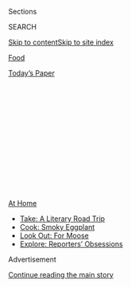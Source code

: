 <div id="app">

<div>

<div>

<div>

<div class="NYTAppHideMasthead css-1q2w90k e1suatyy0">

<div class="section css-ui9rw0 e1suatyy2">

<div class="css-eph4ug er09x8g0">

<div class="css-6n7j50">

</div>

<span class="css-1dv1kvn">Sections</span>

<div class="css-10488qs">

<span class="css-1dv1kvn">SEARCH</span>

</div>

[Skip to content](#site-content)[Skip to site
index](#site-index)

</div>

<div id="masthead-section-label" class="css-1wr3we4 eaxe0e00">

[Food](https://www.nytimes.com/section/food)

</div>

<div class="css-10698na e1huz5gh0">

</div>

</div>

<div id="masthead-bar-one" class="section hasLinks css-15hmgas e1csuq9d3">

<div class="css-uqyvli e1csuq9d0">

</div>

<div class="css-1uqjmks e1csuq9d1">

</div>

<div class="css-9e9ivx">

[](https://myaccount.nytimes.com/auth/login?response_type=cookie&client_id=vi)

</div>

<div class="css-1bvtpon e1csuq9d2">

[Today’s
Paper](https://www.nytimes.com/section/todayspaper)

</div>

</div>

</div>

</div>

<div data-aria-hidden="false">

<div id="site-content" data-role="main">

<div>

<div class="css-1aor85t" style="opacity:0.000000001;z-index:-1;visibility:hidden">

<div class="css-1hqnpie">

<div class="css-epjblv">

<span class="css-17xtcya">[Food](/section/food)</span><span class="css-x15j1o">|</span><span class="css-fwqvlz">This
Watermelon Salad Is Meant for Hot
Days</span>

</div>

<div class="css-k008qs">

<div class="css-1iwv8en">

<span class="css-18z7m18"></span>

<div>

</div>

</div>

<span class="css-1n6z4y">https://nyti.ms/3f7Zs5H</span>

<div class="css-1705lsu">

<div class="css-4xjgmj">

<div class="css-4skfbu" data-role="toolbar" data-aria-label="Social Media Share buttons, Save button, and Comments Panel with current comment count" data-testid="share-tools">

  - 
  - 
  - 
  - 
    
    <div class="css-6n7j50">
    
    </div>

  - 

</div>

</div>

</div>

</div>

</div>

</div>

<div id="NYT_TOP_BANNER_REGION" class="css-13pd83m">

<div>

<div id="maps-athome-menu" class="section interactive-content interactive-size-medium css-1edisqu">

<div class="css-17ih8de interactive-body">

<div class="at-home-nav__innerContainer">

<div class="at-home-nav__title">

[At
Home](https://www.nytimes.com/spotlight/at-home?action=click&pgtype=Article&state=default&region=TOP_BANNER&context=at_home_menu)

</div>

  - [Take: A Literary Road
    Trip](https://www.nytimes.com/2020/07/28/books/time-for-a-literary-road-trip.html?action=click&pgtype=Article&state=default&region=TOP_BANNER&context=at_home_menu)
  - [Cook: Smoky
    Eggplant](https://www.nytimes.com/2020/07/29/magazine/bored-with-your-home-cooking-some-smoky-eggplant-will-fix-that.html?action=click&pgtype=Article&state=default&region=TOP_BANNER&context=at_home_menu)
  - [Look Out: For
    Moose](https://www.nytimes.com/2020/07/27/travel/moose-michigan-isle-royale.html?action=click&pgtype=Article&state=default&region=TOP_BANNER&context=at_home_menu)
  - [Explore: Reporters’
    Obsessions](https://www.nytimes.com/interactive/2020/at-home/even-more-reporters-editors-diaries-lists-recommendations.html?action=click&pgtype=Article&state=default&region=TOP_BANNER&context=at_home_menu)

</div>

</div>

</div>

</div>

</div>

<div id="top-wrapper" class="css-1sy8kpn">

<div id="top-slug" class="css-l9onyx">

Advertisement

</div>

[Continue reading the main
story](#after-top)

<div class="ad top-wrapper" style="text-align:center;height:100%;display:block;min-height:250px">

<div id="top" class="place-ad" data-position="top" data-size-key="top">

</div>

</div>

<div id="after-top">

</div>

</div>

<div>

<div id="sponsor-wrapper" class="css-1hyfx7x">

<div id="sponsor-slug" class="css-19vbshk">

Supported by

</div>

[Continue reading the main
story](#after-sponsor)

<div id="sponsor" class="ad sponsor-wrapper" style="text-align:center;height:100%;display:block">

</div>

<div id="after-sponsor">

</div>

</div>

<div class="css-186x18t">

From the Pantry

</div>

<div class="css-1vkm6nb ehdk2mb0">

# This Watermelon Salad Is Meant for Hot Days

</div>

You can use any kind of pickled chiles in this refreshing summery
dish.

<div class="css-79elbk" data-testid="photoviewer-wrapper">

<div class="css-z3e15g" data-testid="photoviewer-wrapper-hidden">

</div>

<div class="css-1a48zt4 ehw59r15" data-testid="photoviewer-children">

![<span class="css-cnj6d5 e1z0qqy90" itemprop="copyrightHolder"><span class="css-1ly73wi e1tej78p0">Credit...</span><span><span>Melissa
Clark/The New York
Times</span></span></span>](https://static01.nyt.com/images/2020/07/29/dining/29Pantry-blog/merlin_175074264_18ba7c62-bb49-492e-9163-8774b2b21697-articleLarge.jpg?quality=75&auto=webp&disable=upscale)

</div>

</div>

<div class="css-18e8msd">

<div class="css-vp77d3 epjyd6m0">

<div class="css-hus3qt ey68jwv0" data-aria-hidden="true">

[![Melissa
Clark](https://static01.nyt.com/images/2018/06/21/multimedia/author-melissa-clark/author-melissa-clark-thumbLarge.png
"Melissa Clark")](https://www.nytimes.com/by/melissa-clark)

</div>

<div class="css-1baulvz">

By [<span class="css-1baulvz last-byline" itemprop="name">Melissa
Clark</span>](https://www.nytimes.com/by/melissa-clark)

</div>

</div>

  - 
    
    <div class="css-ld3wwf e16638kd2">
    
    July 29,
    2020
    
    </div>

  - 
    
    <div class="css-4xjgmj">
    
    <div class="css-d8bdto" data-role="toolbar" data-aria-label="Social Media Share buttons, Save button, and Comments Panel with current comment count" data-testid="share-tools">
    
      - 
      - 
      - 
      - 
        
        <div class="css-6n7j50">
        
        </div>
    
      - 
    
    </div>
    
    </div>

</div>

</div>

<div class="section meteredContent css-1r7ky0e" name="articleBody" itemprop="articleBody">

<div class="css-1fanzo5 StoryBodyCompanionColumn">

<div class="css-53u6y8">

I’d never seen a watermelon small enough to fit in my purse until about
a decade ago. But lately, they seem to be everywhere, which is a huge
boon to my pandemic melon consumption. Because without a large group to
help devour the 20-odd pounds of a standard watermelon, it feels a
little sad to lug one home. And as practical as those plastic-wrapped
wedges may be, they’re never quite as juicy or as satisfying as what you
get from hacking into an intact melon yourself and plunging your biggest
knife into its dripping, pink heart.

Personal watermelons, on the other hand, are convenient as well as
succulent. I can stick one in the fridge without having to exile the
condiments, so they’re easy to have around, ready to temper the heat of
day.

And a steady supply of chilled watermelon, especially mixed into a
cooling salad with cucumbers and pickles, was just what I needed during
this torrid week in New York.

To make enough for two, you’ll need about 4 cups of watermelon chunks.
If they’re not already cold, stick them in the freezer for 10 to 15
minutes while you prepare everything else.

</div>

</div>

<div class="css-1fanzo5 StoryBodyCompanionColumn">

<div class="css-53u6y8">

Slice two small, tender cucumbers. (Persian or Kirby cucumbers are good,
and you don’t have to peel or seed them.) Put them in a bowl with a
tablespoon or two of sliced pickled chiles, like pepperoncini or
jalapeños, then pour in enough liquid from the chile jar to cover the
cucumbers. Let the cucumbers marinate for 5 to 10 minutes. They will
lightly pickle and turn a little soft and floppy, in a good way.

As the cucumbers marinate, tear or chop up a small handful of fresh
herbs: basil, mint, dill, parsley. Slice two fat scallions, or a
shallot, or a small chunk of red onion, enough for 2 to 3 tablespoons.

Arrange the watermelon cubes and cucumber slices on a platter, and
scatter the onion and herbs on top. If you like you can add some halved
cherry tomatoes, some crumbled feta or cubed mozzarella, but I didn’t.

Drizzle with a little of the chile juice from the cucumber bowl and a
lot of good olive oil. Top everything with flaky sea salt and freshly
ground pepper. Then devour this tangy-sweet salad before the ambient
heat warms it up, while it’s still at its coldest and most refreshing
best.

</div>

</div>

<div>

</div>

<div class="css-1fanzo5 StoryBodyCompanionColumn">

<div class="css-53u6y8">

*Follow* [*NYT Food on Twitter*](https://twitter.com/nytfood) *and*
[*NYT Cooking on Instagram*](https://www.instagram.com/nytcooking/)*,*
[*Facebook*](https://www.facebook.com/nytcooking/)*,*
[*YouTube*](https://www.youtube.com/nytcooking) *and*
[*Pinterest*](https://www.pinterest.com/nytcooking/)*.* [*Get regular
updates from NYT Cooking, with recipe suggestions, cooking tips and
shopping advice*](https://www.nytimes.com/newsletters/cooking)*.*

</div>

</div>

</div>

<div>

</div>

<div>

</div>

<div>

</div>

<div>

<div id="bottom-wrapper" class="css-1ede5it">

<div id="bottom-slug" class="css-l9onyx">

Advertisement

</div>

[Continue reading the main
story](#after-bottom)

<div id="bottom" class="ad bottom-wrapper" style="text-align:center;height:100%;display:block;min-height:90px">

</div>

<div id="after-bottom">

</div>

</div>

</div>

</div>

</div>

## Site Index

<div>

</div>

## Site Information Navigation

  - [© <span>2020</span> <span>The New York Times
    Company</span>](https://help.nytimes.com/hc/en-us/articles/115014792127-Copyright-notice)

<!-- end list -->

  - [NYTCo](https://www.nytco.com/)
  - [Contact
    Us](https://help.nytimes.com/hc/en-us/articles/115015385887-Contact-Us)
  - [Work with us](https://www.nytco.com/careers/)
  - [Advertise](https://nytmediakit.com/)
  - [T Brand Studio](http://www.tbrandstudio.com/)
  - [Your Ad
    Choices](https://www.nytimes.com/privacy/cookie-policy#how-do-i-manage-trackers)
  - [Privacy](https://www.nytimes.com/privacy)
  - [Terms of
    Service](https://help.nytimes.com/hc/en-us/articles/115014893428-Terms-of-service)
  - [Terms of
    Sale](https://help.nytimes.com/hc/en-us/articles/115014893968-Terms-of-sale)
  - [Site
    Map](https://spiderbites.nytimes.com)
  - [Help](https://help.nytimes.com/hc/en-us)
  - [Subscriptions](https://www.nytimes.com/subscription?campaignId=37WXW)

</div>

</div>

</div>

</div>
